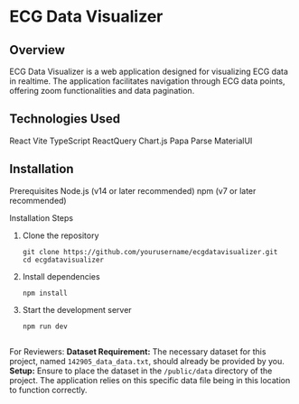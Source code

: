 # ECG Data Visualizer 

## Overview

ECG Data Visualizer is a web application designed for visualizing ECG data in realtime. The application facilitates navigation through ECG data points, offering zoom functionalities and data pagination.

## Technologies Used

 React
 Vite
 TypeScript
 ReactQuery
 Chart.js
 Papa Parse
 MaterialUI

## Installation

 Prerequisites
 Node.js (v14 or later recommended)
 npm (v7 or later recommended)

 Installation Steps
1. Clone the repository
    ```shell
    git clone https://github.com/yourusername/ecgdatavisualizer.git
    cd ecgdatavisualizer
    ```
2. Install dependencies
    ```shell
    npm install
    ```
3. Start the development server
    ```shell
    npm run dev
    ```
## 

 For Reviewers:
 **Dataset Requirement:** The necessary dataset for this project, named `142905_data_data.txt`, should already be provided by you.
 **Setup:** Ensure to place the dataset in the `/public/data` directory of the project. The application relies on this specific data file being in this location to function correctly.


